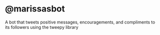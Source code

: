 # @marissasbot
A bot that tweets positive messages, encouragements, and compliments to its followers using the tweepy library
